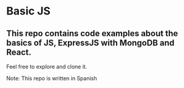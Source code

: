 # Basic JS


## This repo contains code examples about the basics of JS, ExpressJS with MongoDB and React.

Feel free to explore and clone it.

Note: This repo is written in Spanish

